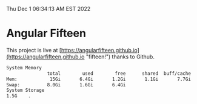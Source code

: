 Thu Dec  1 06:34:13 AM EST 2022

# Angular Fifteen


This project is live at [https://angularfifteen.github.io](https://angularfifteen.github.io "fifteen!") thanks to Github.

```bash
System Memory
               total        used        free      shared  buff/cache   available
Mem:            15Gi       6.4Gi       1.2Gi       1.1Gi       7.7Gi       7.5Gi
Swap:          8.0Gi       1.6Gi       6.4Gi
System Storage
1.5G	.
